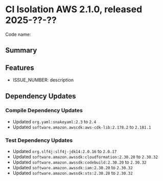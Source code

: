 # CI Isolation AWS 2.1.0, released 2025-??-??

Code name:

## Summary

## Features

* ISSUE_NUMBER: description

## Dependency Updates

### Compile Dependency Updates

* Updated `org.yaml:snakeyaml:2.3` to `2.4`
* Updated `software.amazon.awscdk:aws-cdk-lib:2.178.2` to `2.181.1`

### Test Dependency Updates

* Updated `org.slf4j:slf4j-jdk14:2.0.16` to `2.0.17`
* Updated `software.amazon.awssdk:cloudformation:2.30.20` to `2.30.32`
* Updated `software.amazon.awssdk:codebuild:2.30.20` to `2.30.32`
* Updated `software.amazon.awssdk:iam:2.30.20` to `2.30.32`
* Updated `software.amazon.awssdk:sts:2.30.20` to `2.30.32`
